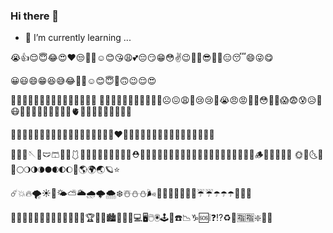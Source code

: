 ### Hi there 👋

<!--
**MrNiebit/MrNiebit** is a ✨ _special_ ✨ repository because its `README.md` (this file) appears on your GitHub profile.


Here are some ideas to get you started:

- 🔭 I’m currently working on ...
- 🌱 I’m currently learning ...
- 👯 I’m looking to collaborate on ...
- 🤔 I’m looking for help with ...
- 💬 Ask me about ...
- 📫 How to reach me: ...
- 😄 Pronouns: ...
- ⚡ Fun fact: ...
-->

- 🌱 I’m currently learning ...

😭👍😌😇😂😍❤️😒👌🏻☺️😊😘😩💕😔😏😁😳✌️😉💁🙈😎🎶👀😑😴😄😜😋

😀😃😄😁😆😅😂🥲🤣☺️😊😇🙂🙃😉😌😍

🥰😘😗😙😚😋😛😝😜🤪🧐🤨🤓😎🥸
🤩😏🥳😏😒😔😞😟😕🙁😣☹️😖😩🥺😢😢🥺😭😠😡🤬🤯😳🥶🥵😱😨😰😥🤒😷🤮🤢🤤🖕🏼✍🏽💋🦻🫀👨🏾‍🦰🧞‍♀️🧟‍♂️🧞‍♂️

🧞🧞‍♂️🧚‍♀️🤰🏼🤰🏼🙆🏽💃🤳🏻👨🏻‍🦼👨‍❤️‍👨👨‍👩‍👦‍👦👩‍👩‍👦👩‍👩‍👧‍👦👨‍👨‍👧‍👧


👩‍👧🦺🪡🥼🩲🩳👗👘🩱👘🥻🥻🥿🥿👟🧦🧦🥾⛑👑💍💍💼🥽🐶🐱🐹🐹🐻‍❄️🐨🐯🐭🐷🐷🐽🙉🌵🌳🪵🌱🎍🎋🍂🌖
🌞🌝🌜🌚🌚🌕🌖🌗🌘🌑🌒🌓🌔🌙🌎🌍🌏🪐⭐️

☄️💥🔥🌪☀️🌈🌤⛅️🌥🌧🌩🌨❄️☃️⛄️⛄️🌬💨💨💧💧💦💦💦☔️☔️☂️☂️☂️🍏🌊🌊

🧀🧀🧀🍲🥟🍤🍙🍙🥮🍡🍧🏄‍♀️🏆🌇🌆🏙🌃🌌📲💻🖥🖱🖲🕹📀☎️📉♑️🆘❕❓⁉️♻️🔰🈯️🈯️❇️🏧🆗
